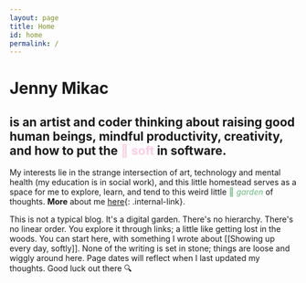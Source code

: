 ```yaml
---
layout: page
title: Home
id: home
permalink: /
---
```


# <span class="rainbow big">Jenny Mikac</span>

## is an artist and coder thinking about raising good human beings, mindful productivity, creativity, and how to put the <span style="color: #fccde2">🌸 soft</span> in software.

My interests lie in the strange intersection of art, technology and mental health (my education is in social work), and this little homestead serves as a space for me to explore, learn, and tend to this weird little <span style="color: #6DBA82">🌿 _garden_</span> of thoughts. **More** about me [here](./about){: .internal-link}.

This is not a typical blog. It's a digital garden. There's no hierarchy. There's no linear order. You explore it through links; a little like getting lost in the woods. You can start here, with something I wrote about [[Showing up every day, softly]]. None of the writing is set in stone; things are loose and wiggly around here. Page dates will reflect when I last updated my thoughts. Good luck out there 🔍

<style>
  .wrapper {
    max-width: 46em;
  }
</style>
